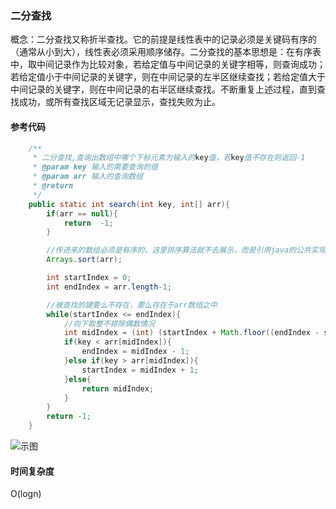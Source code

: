 ### 二分查找

概念：二分查找又称折半查找。它的前提是线性表中的记录必须是关键码有序的（通常从小到大），线性表必须采用顺序储存。二分查找的基本思想是：在有序表中，取中间记录作为比较对象，若给定值与中间记录的关键字相等，则查询成功；若给定值小于中间记录的关键字，则在中间记录的左半区继续查找；若给定值大于中间记录的关键字，则在中间记录的右半区继续查找。不断重复上述过程，直到查找成功，或所有查找区域无记录显示，查找失败为止。



#### 参考代码

```java
	/**
     * 二分查找,查询出数组中哪个下标元素为输入的key值，若key值不存在则返回-1
     * @param key 输入的需要查询的值
     * @param arr 输入的查询数组
     * @return
     */
	public static int search(int key, int[] arr){
        if(arr == null){
            return  -1;
        }

        //传进来的数组必须是有序的，这里排序算法就不去展示，而是引用java的公共实现方法
        Arrays.sort(arr);

        int startIndex = 0;
        int endIndex = arr.length-1;

        //被查找的键要么不存在，要么存在于arr数组之中
        while(startIndex <= endIndex){
            //向下取整不排除偶数情况
            int midIndex = (int) (startIndex + Math.floor((endIndex - startIndex)/2));
            if(key < arr[midIndex]){
                endIndex = midIndex - 1;
            }else if(key > arr[midIndex]){
                startIndex = midIndex + 1;
            }else{
                return midIndex;
            }
        }
        return -1;
    }
```

![示图](./1.png)

#### 时间复杂度

O(logn)